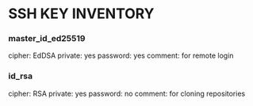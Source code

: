 # SSH KEY INVENTORY

### master_id_ed25519 
cipher: EdDSA
private: yes
password: yes
comment: for remote login 	 

### id_rsa
cipher: RSA
private: yes
password: no
comment: for cloning repositories 
